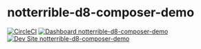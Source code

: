 # notterrible-d8-composer-demo

[![CircleCI](https://circleci.com/gh/notterrible/notterrible-d8-composer-demo.svg?style=shield)](https://circleci.com/gh/notterrible/notterrible-d8-composer-demo)
[![Dashboard notterrible-d8-composer-demo](https://img.shields.io/badge/dashboard-notterrible_d8_composer_demo-yellow.svg)](https://dashboard.pantheon.io/sites/f8c9b990-1a2e-4527-bcaa-18b045b80d8f#dev/code)
[![Dev Site notterrible-d8-composer-demo](https://img.shields.io/badge/site-notterrible_d8_composer_demo-blue.svg)](http://dev-notterrible-d8-composer-demo.pantheonsite.io/)